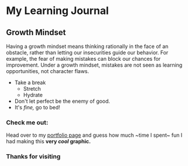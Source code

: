 # My Learning Journal

## Growth Mindset
Having a growth mindset means thinking rationally in the face of an obstacle, rather than letting our insecurities guide our behavior. For example, the fear of making mistakes can block our chances for improvement. Under a growth mindset, mistakes are not seen as learning opportunities, not character flaws.

- Take a break
  - Stretch
  - Hydrate
- Don't let perfect be the enemy of good.
- It's *fine,* go to bed!

### Check me out:
Head over to my [portfolio page](http://www.github.com/egbeale) and guess how much ~time I spent~ fun I had making this **very _cool_ graphic.**

### Thanks for visiting
